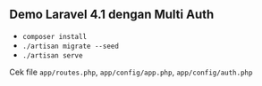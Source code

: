 ## Demo Laravel 4.1 dengan Multi Auth

- `composer install`
- `./artisan migrate --seed`
- `./artisan serve`

Cek file `app/routes.php`, `app/config/app.php`, `app/config/auth.php`
